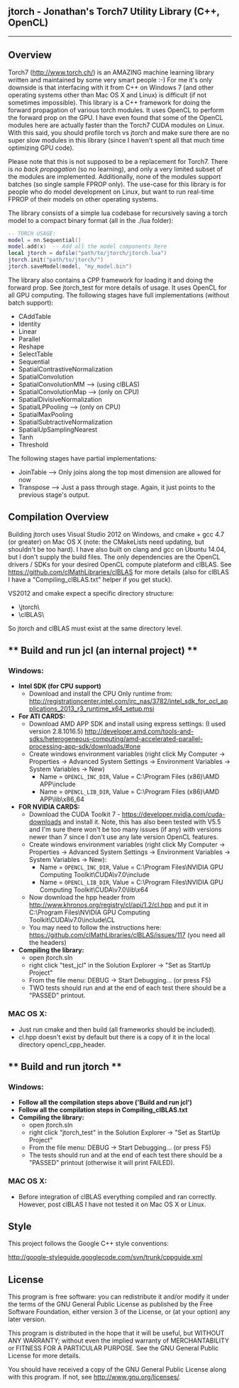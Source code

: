 **jtorch - Jonathan's Torch7 Utility Library (C++, OpenCL)**
---------
---------

**Overview**
--------

Torch7 (<http://www.torch.ch/>) is an AMAZING machine learning library written and maintained by some very smart people :-) For me it's only downside is that interfacing with it from C++ on Windows 7 (and other operating systems other than Mac OS X and Linux) is difficult (if not sometimes impossible). This library is a C++ framework for doing the forward propagation of various torch modules. It uses OpenCL to perform the forward prop on the GPU. I have even found that some of the OpenCL modules here are actually faster than the Torch7 CUDA modules on Linux. With this said, you should profile torch vs jtorch and make sure there are no super slow modules in this library (since I haven't spent all that much time optimizing GPU code).

Please note that this is not supposed to be a replacement for Torch7. There is *no back propagation* (so no learning), and only a very limited subset of the modules are implemented. Additionally, none of the modules support batches (so single sample FPROP only). The use-case for this library is for people who do model development on Linux, but want to run real-time FPROP of their models on other operating systems.

The library consists of a simple lua codebase for recursively saving a torch model to a compact binary format (all in the ./lua folder):

```lua
-- TORCH USAGE:
model = nn.Sequential()
model.add(x)  -- Add all the model components here
local jtorch = dofile("path/to/jtorch/jtorch.lua")
jtorch.init("path/to/jtorch/")
jtorch.saveModel(model, "my_model.bin")
```

The library also contains a CPP framework for loading it and doing the forward prop. See jtorch_test for more details of usage. It uses OpenCL for all GPU computing. The following stages have full implementations (without batch support):

- CAddTable
- Identity
- Linear
- Parallel
- Reshape
- SelectTable
- Sequential
- SpatialContrastiveNormalization
- SpatialConvolution
- SpatialConvolutionMM --> (using clBLAS)
- SpatialConvolutionMap   --> (only on CPU)
- SpatialDivisiveNormalization
- SpatialLPPooling  --> (only on CPU)
- SpatialMaxPooling
- SpatialSubtractiveNormalization
- SpatialUpSamplingNearest
- Tanh
- Threshold

The following stages have partial implementations:
- JoinTable --> Only joins along the top most dimension are allowed for now
- Transpose --> Just a pass through stage. Again, it just points to the previous stage's output.

**Compilation Overview**
------------------------

Building jtorch uses Visual Studio 2012 on Windows, and cmake + gcc 4.7 (or greater) on Mac OS X (note: the CMakeLists need updating, but shouldn't be too hard). I have also built on clang and gcc on Ubuntu 14.04, but I don't supply the build files. The only dependencies are the OpenCL drivers / SDKs for your desired OpenCL compute plateform and clBLAS. See <https://github.com/clMathLibraries/clBLAS> for more details (also for clBLAS I have a "Compiling_clBLAS.txt" helper if you get stuck).

VS2012 and cmake expect a specific directory structure:

- \\jtorch\\
- \\clBLAS\\

So jtorch and clBLAS must exist at the same directory level.

** Build and run jcl (an internal project) **
---------------

### Windows:
- **Intel SDK (for CPU support)**
    - Download and install the CPU Only runtime from: http://registrationcenter.intel.com/irc_nas/3782/intel_sdk_for_ocl_applications_2013_r3_runtime_x64_setup.msi
- **For ATI CARDS:**
    - Download AMD APP SDK and install using express settings: (I used version 2.8.1016.5) http://developer.amd.com/tools-and-sdks/heterogeneous-computing/amd-accelerated-parallel-processing-app-sdk/downloads/#one
    - Create windows environment variables (right click My Computer -> Properties -> Advanced System Settings -> Environment Variables -> System Variables -> New)
        - Name = `OPENCL_INC_DIR`, Value = C:\Program Files (x86)\AMD APP\include
        - Name = `OPENCL_LIB_DIR`, Value = C:\Program Files (x86)\AMD APP\lib\x86_64
- **FOR NVIDIA CARDS:**
    - Download the CUDA Toolkit 7 - https://developer.nvidia.com/cuda-downloads and install it. Note, this has also been tested with V5.5 and I'm sure there won't be too many issues (if any) with versions newer than 7 since I don't use any late version OpenCL features.
    - Create windows environment variables (right click My Computer -> Properties -> Advanced System Settings -> Environment Variables -> System Variables -> New): 
        - Name = `OPENCL_INC_DIR`, Value = C:\Program Files\NVIDIA GPU Computing Toolkit\CUDA\v7.0\include
        - Name = `OPENCL_LIB_DIR`, Value = C:\Program Files\NVIDIA GPU Computing Toolkit\CUDA\v7.0\lib\x64
    - Now download the hpp header from http://www.khronos.org/registry/cl/api/1.2/cl.hpp and put it in C:\Program Files\NVIDIA GPU Computing Toolkit\CUDA\v7.0\include\CL
	- You may need to follow the instructions here: https://github.com/clMathLibraries/clBLAS/issues/117 (you need all the headers)
- **Compiling the library:**
    - open jtorch.sln
    - right click "test_jcl" in the Solution Explorer -> "Set as StartUp Project"
    - From the file menu: DEBUG -> Start Debugging... (or press F5)
    - TWO tests should run and at the end of each test there should be a "PASSED" printout.

### MAC OS X:
 - Just run cmake and then build (all frameworks should be included).  
 - cl.hpp doesn't exist by default but there is a copy of it in the local directory opencl_cpp_header.

** Build and run jtorch **
---------------

### Windows:
- **Follow all the compilation steps above ('Build and run jcl')**
- **Follow all the compilation steps in Compiling_clBLAS.txt**
- **Compiling the library:**
    - open jtorch.sln
    - right click "jtorch_test" in the Solution Explorer -> "Set as StartUp Project"
    - From the file menu: DEBUG -> Start Debugging... (or press F5)
    - The tests should run and at the end of each test there should be a "PASSED" printout (otherwise it will print FAILED).

### MAC OS X:
- Before integration of clBLAS everything compiled and ran correctly. However, post clBLAS I have not tested it on Mac OS X or Linux.

**Style**
---------

This project follows the Google C++ style conventions: 

<http://google-styleguide.googlecode.com/svn/trunk/cppguide.xml>

**License**
-----------
This program is free software: you can redistribute it and/or modify
it under the terms of the GNU General Public License as published by
the Free Software Foundation, either version 3 of the License, or
(at your option) any later version.

This program is distributed in the hope that it will be useful,
but WITHOUT ANY WARRANTY; without even the implied warranty of
MERCHANTABILITY or FITNESS FOR A PARTICULAR PURPOSE. See the
GNU General Public License for more details.

You should have received a copy of the GNU General Public License
along with this program. If not, see <http://www.gnu.org/licenses/>.
